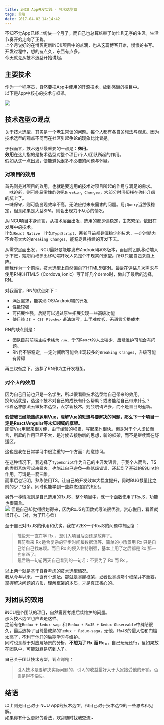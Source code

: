 ```yaml
---
title: iNCU App开发实践 - 技术选型篇
tags: 前端
date: 2017-04-02 14:14:42
---
```

不知不觉App已经上线快一个月了。而自己也总算结束了匆忙且无序的生活。生活节奏开始走向了正轨。  
上个月说好的在博客更新iNCU项目中的点滴，也从这篇博客开始，慢慢的书写。  
开发过程中，想的有点久，东西有点多。  
今天就先从技术选型开始讲起。  

## 主要技术

作为一个程序员，自然要把App中使用的开源技术，放到感谢的栏目中。  
以下是App中核心的技术与框架。  

![](http://7xoxxe.com1.z0.glb.clouddn.com/2017-04-02-Screenshot_2017-04-02-14-20-09-589.png)

## 技术选型の观点

关于技术选型，其实是一个老生常谈的问题。每个人都有各自的想法与观点。因为技术选型的观点不同而在社区引起争论的现象比比皆是。  

于我而言，技术选型最重要的一点是：**效用**。  
**效用**在这儿指的是技术选型对整个项目/个人/团队所起的作用。  
假如从这一点出发，便能避免很多不必要的问题与怀疑。  

### 对项目的效用
首先则是对项目的效用，也就是要选用的技术对项目所起的作用与满足的需求。  
一味追新，则可能经常性的碰见`Breaking Changes`，大部分时间都耗在弥补升级的坑上了。  
一味保守，则可能出现效率不高，无法应付未来需求的问题。用`jQuery`当然很稳定，但是如果是大型SPA，则会出现力不从心的情况。  

从iNCU项目本身而言，从技术层面出发，选用的都是偏稳定，生态繁荣，依旧在发展中的技术。  
比如`React Native`，比如`TypeScript`，两者目前都是偏稳定的技术，一定时期内不会有太大的`Breaking Changes`，能稳定且持续的开发下去。  

从需求层面出发，iNCU最好是能够发布Android与iOS版本，而目前团队移动端人手不足，短期内培养出移动端开发人员是个不现实的愿望。所以只能自己亲自上阵。  
而我作为一个前端，技术选型上自然偏向了HTML5和RN。最后在评估几次需求与使用RN和HTML5（Cordova, ionic）写了好几个demo时，做出了最后的选择，RN。  


对我而言，RN的优点如下：

  - 满足需求，能实现iOS/Android端的开发
  - 性能较强
  - 可拓展性强，后期可以通过原生拓展实现一些高级功能
  - 使用纯 `JS + CSS Flexbox` 语法编写，上手难度低，无语言切换成本

RN的缺点则是：

  - 团队目前前端主技术栈为 `Vue`，学习React的人比较少，后期维护可能会有问题。
  - RN仍不够稳定，一定时间后可能会出现较多的`Breaking Changes`，升级可能有障碍


再三权衡之下，选择了RN作为主开发框架。

### 对个人的效用

因为自己目前也只是一名学生，所以很看重技术选型给自己带来的效用。  
换句话就是，选这个技术对自己的成长有什么帮助？或者能给自己带来什么？  
带着这种想法去做技术选型，去学新技术，则会明确许多，而不是盲目的追新。  

**假使我已经能熟练运用Vue，理解Vue的思想与要解决的问题，那么下一个项目一定是React/Angular等未知领域的框架。**  
即使Vue用起来很方便，由于经验的积累，写起来也很快。但是对于个人成长而言，所起的作用已经不大，是时候去接触新的思想，新的框架，而不是继续留在舒适区。  

这也是我在日常学习中很注重的一个方面：刻意练习。  

在这种情况下，我选择了`TypeScript`作为自己的主开发语言，于我个人而言，TS的类型系统写起来很爽，也能让自己避免一些低级错误，还起到了基础的ESLint的作用，可谓是一箭三雕。  
而事后也证明，熟练使用TS，让自己的开发效率大幅度提升，同时BUG数量比之前的少了很多。同时也能学到一些静态语言的知识。  

另外一种情况则是自己选用的RxJS，整个项目中，就一个函数使用了RxJS，功能也很简单。  
![](http://7xoxxe.com1.z0.glb.clouddn.com/2017-04-02-mmexport1491122290101.jpg)
但是自己却觉得很划得来，因为RxJS的函数式写法很优雅，赏心悦目，看着就很开心。（对，为了开心😊）  

至于自己对RxJS的作用和优劣，我在V2EX一个RxJS的问题中有回复：

> 前些天一直在学 Rx ，想引入项目后面还是放弃了。   
目前看来 Rx 适合复杂的异步时间和数据流等，简单的小场景用 Rx 只是自己给自己找麻烦。而且 Rx 的侵入性特别强，基本上用了之后都是 Rx 那一套东西了。   
最后贴一句前两天自己看到的一句话：不要为了 Rx 而 Rx 。  

以上两个就是基于自身考虑的技术选型情况。  
我从今年以来，一直有个想法，那就是掌握框架，或者说掌握哪个框架并不重要，掌握解决问题的方法，理解框架的本质，才是真正核心的。

## 对团队的效用

iNCU是个团队的项目，自然需要考虑后续维护的问题。  
那么技术选型也应该是这样。  
之前有在`Redux + Redux-saga` 和 `Redux + RxJS + Redux-Observable`中纠结很久，最后选择了目前最成熟的`Redux + Redux-saga`，无他，RxJS的侵入性和门槛太高了，不利于他们的后期学习与维护。  
同时也是基于对应用场景的分析，**不想为了 Rx 而 Rx 。**，自己玩玩还行，但如果放在团队中，可能就容易坑到人了。  

自己关于团队技术选型，观点则是：

> 引入技术是要解决实际问题的，引入的收益最好大于大家接受他的开销。否则是得不偿失。

## 结语

以上则是自己对于iNCU App的技术选型，和自己对于技术选型的一些思考和见解。  
如果你有什么更好的看法，欢迎随时找我交流~